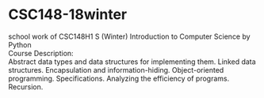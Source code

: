 # CSC148-18winter
school work of CSC148H1 S (Winter) Introduction to Computer Science by Python\
Course Description:\
Abstract data types and data structures for implementing them. Linked data structures. Encapsulation and information-hiding. Object-oriented programming. Specifications. Analyzing the efficiency of programs. Recursion.
